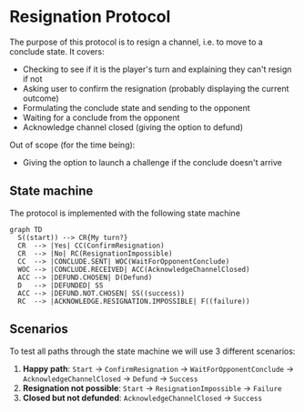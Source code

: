 # Resignation Protocol

The purpose of this protocol is to resign a channel, i.e. to move to a conclude state.
It covers:

- Checking to see if it is the player's turn and explaining they can't resign if not
- Asking user to confirm the resignation (probably displaying the current outcome)
- Formulating the conclude state and sending to the opponent
- Waiting for a conclude from the opponent
- Acknowledge channel closed (giving the option to defund)

Out of scope (for the time being):

- Giving the option to launch a challenge if the conclude doesn't arrive

## State machine

The protocol is implemented with the following state machine

```mermaid
graph TD
  S((start)) --> CR{My turn?}
  CR  --> |Yes| CC(ConfirmResignation)
  CR  --> |No| RC(ResignationImpossible)
  CC  --> |CONCLUDE.SENT| WOC(WaitForOpponentConclude)
  WOC --> |CONCLUDE.RECEIVED| ACC(AcknowledgeChannelClosed)
  ACC --> |DEFUND.CHOSEN| D(Defund)
  D   --> |DEFUNDED| SS
  ACC --> |DEFUND.NOT.CHOSEN| SS((success))
  RC  --> |ACKNOWLEDGE.RESIGNATION.IMPOSSIBLE| F((failure))
```

## Scenarios

To test all paths through the state machine we will use 3 different scenarios:

1. **Happy path**: `Start` -> `ConfirmResignation` -> `WaitForOpponentConclude` -> `AcknowledgeChannelClosed` -> `Defund` -> `Success`
2. **Resignation not possible**: `Start` -> `ResignationImpossible` -> `Failure`
3. **Closed but not defunded**: `AcknowledgeChannelClosed` -> `Success`


